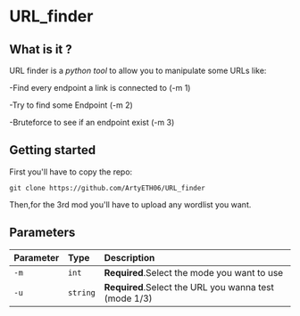 # URL_finder
## What is it ?

URL finder is a *python tool* to allow you to manipulate some URLs like:

-Find every endpoint a link is connected to (-m 1)

-Try to find some Endpoint (-m 2)

-Bruteforce to see if an endpoint exist (-m 3)

## Getting started

First you'll have to copy the repo:
```
git clone https://github.com/ArtyETH06/URL_finder
```

Then,for the 3rd mod you'll have to upload any wordlist you want.

## Parameters

| Parameter | Type     | Description                                 |
| :-------- | :------- | :-------------------------------------------|
| `-m`      | `int` | **Required**.Select the mode you want to use|
| `-u`      | `string` | **Required**.Select the URL you wanna test (mode 1/3)|
